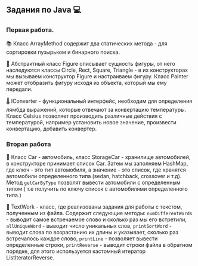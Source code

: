 ## Задания по Java :computer:

### Первая работа. 
:books: Класс ArrayMethod содержит два статических метода - для сортировки пузырьком и бинарного поиска.

:triangular_ruler: Абстрактный класс Figure описывает сущность фигуры, от него наследуются классы
Circle, Rect, Square, Triangle - в их конструкторах мы вызываем конструктор Figure и настраиваем фигуру.
Класс Painter может отобразить фигуру исходя из объекта, который мы ему передали.

:thermometer: IConverter - функциональный интерфейс, необходим для определения лямбда выражений, которые отвечают за конвертацию температуры. Класс Celsius позволяет производить различные действия с температурой, например установить новое значение, произвести конвертацию, добавить конвертер.

### Вторая работа

:car: Класс Car - автомобиль, класс StorageCar - хранилище автомобилей, в конструкторе принимает
список Car. Затем мы заполняем HashMap, где ключ - это тип автомобиля, а значение - это список,
где хранятся автомобили определенного типа (sedan, hatchback, crossover и т.д). Метод `getCarByType`
позволят вывести автомобили с определенным типом ( т.е получить по ключу список с автомобилями определенного типа.)

:page_with_curl: TextWork - класс, где реализованы задания для работы с текстом, полученным из файла.
Содержит следующие методы: `numDifferentWords` - выводит самое встречаемое слово и сколько раз
мы его встретили, `allUniqueWord` - выводит число уникальных слов, `printSortWord` - выводит 
слова по возрастанию их длины и указывает, сколько раз встречалось каждое слово, `printLine` -
позволяет вывести определенные строки, `printReverse` - выводит строки файла в обратном порядке,
для этого используется кастомный итератор ListIteratorReverse.